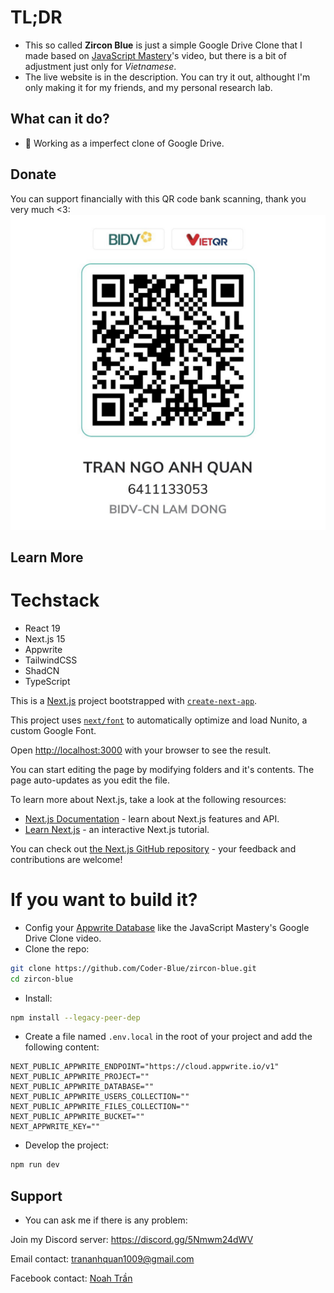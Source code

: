 # TL;DR

- This so called **Zircon Blue** is just a simple Google Drive Clone that I made based on [JavaScript Mastery](https://www.youtube.com/@javascriptmastery)'s video, but there is a bit of adjustment just only for _Vietnamese_.
- The live website is in the description. You can try it out, althought I'm only making it for my friends, and my personal research lab.

## What can it do?

- 💽 Working as a imperfect clone of Google Drive.

## Donate

You can support financially with this QR code bank scanning, thank you very much <3:
![BIDV](https://github.com/Coder-Blue/argon-note/blob/main/donation/IMG_4049.jpg?raw=true)

## Learn More

# Techstack

- React 19
- Next.js 15
- Appwrite
- TailwindCSS
- ShadCN
- TypeScript

This is a [Next.js](https://nextjs.org/) project bootstrapped with [`create-next-app`](https://github.com/vercel/next.js/tree/canary/packages/create-next-app).

This project uses [`next/font`](https://nextjs.org/docs/basic-features/font-optimization) to automatically optimize and load Nunito, a custom Google Font.

Open [http://localhost:3000](http://localhost:3000) with your browser to see the result.

You can start editing the page by modifying folders and it's contents. The page auto-updates as you edit the file.

To learn more about Next.js, take a look at the following resources:

- [Next.js Documentation](https://nextjs.org/docs) - learn about Next.js features and API.
- [Learn Next.js](https://nextjs.org/learn) - an interactive Next.js tutorial.

You can check out [the Next.js GitHub repository](https://github.com/vercel/next.js/) - your feedback and contributions are welcome!

# If you want to build it?

- Config your [Appwrite Database](https://appwrite.io/) like the JavaScript Mastery's Google Drive Clone video.
- Clone the repo:

```bash
git clone https://github.com/Coder-Blue/zircon-blue.git
cd zircon-blue
```

- Install:

```bash
npm install --legacy-peer-dep
```

- Create a file named `.env.local` in the root of your project and add the following content:

```env
NEXT_PUBLIC_APPWRITE_ENDPOINT="https://cloud.appwrite.io/v1"
NEXT_PUBLIC_APPWRITE_PROJECT=""
NEXT_PUBLIC_APPWRITE_DATABASE=""
NEXT_PUBLIC_APPWRITE_USERS_COLLECTION=""
NEXT_PUBLIC_APPWRITE_FILES_COLLECTION=""
NEXT_PUBLIC_APPWRITE_BUCKET=""
NEXT_APPWRITE_KEY=""
```

- Develop the project:

```bash
npm run dev
```

## Support

- You can ask me if there is any problem:

Join my Discord server: https://discord.gg/5Nmwm24dWV

Email contact: trananhquan1009@gmail.com

Facebook contact: [Noah Trần](https://www.facebook.com/noah.tran1109)
